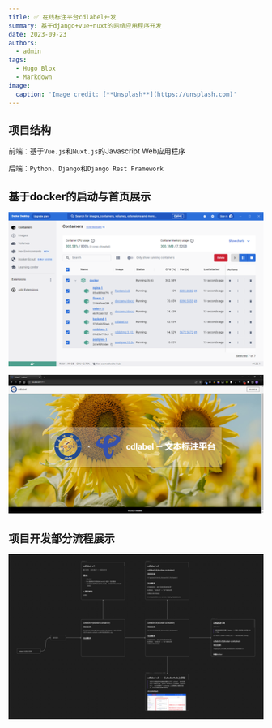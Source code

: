 ```yaml
---
title: ✅ 在线标注平台cdlabel开发
summary: 基于django+vue+nuxt的网络应用程序开发
date: 2023-09-23
authors:
  - admin
tags:
  - Hugo Blox
  - Markdown
image:
  caption: 'Image credit: [**Unsplash**](https://unsplash.com)'
---
```



## 项目结构

前端：基于`Vue.js`和`Nuxt.js`的Javascript Web应用程序

后端：`Python`、`Django`和`Django Rest Framework`


## 基于docker的启动与首页展示

![启动](setup.png)

![首页展示](first_page.png)


## 项目开发部分流程展示

![流程](partial-process-cdlabel.png)

